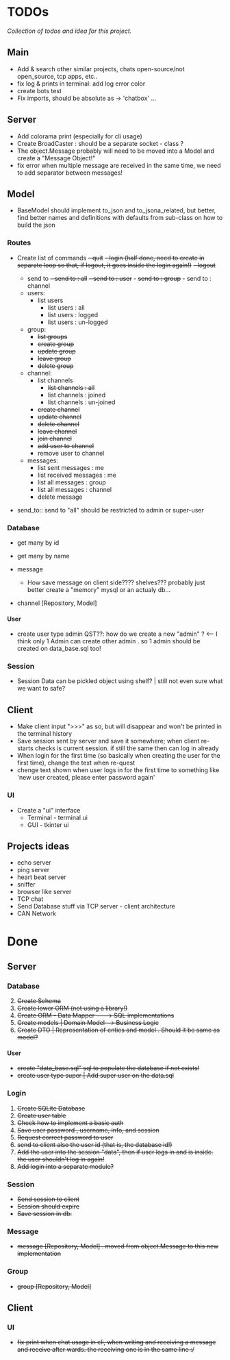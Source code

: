TODOs
=====

_Collection of todos and idea for this project._


Main
----

- Add & search other similar projects, chats open-source/not open_source, tcp apps, etc..
- fix log & prints in terminal: add log error color 
- create bots test
- Fix imports, should be absolute as ->  'chatbox' ... 


Server
------

- Add colorama print (especially for cli usage)
- Create BroadCaster : should be a separate socket - class ? 
- The object.Message probably will need to be moved into a Model and create a "Message Object!"
- fix error when multiple message are received in the same time, we need to add separator between messages!


Model 
-----

- BaseModel should implement to_json and to_jsona_related, but better, find better names and definitions with defaults from sub-class 
  on how to build the json


### Routes

- Create list of commands
  ~~- quit~~ 
  ~~- login (half done, need to create in separate loop so that, if logout, it goes inside the login again!)~~
  ~~- logout~~ 
  - send to
        ~~- send to : all~~
        ~~- send to : user~~ 
        - ~~send to : group~~
        - send to : channel
  - users:
    - list users
      - list users : all
      - list users : logged
      - list users : un-logged
  - group:
    - ~~list groups~~
    - ~~create group~~
    - ~~update group~~ 
    - ~~leave group~~ 
    - ~~delete group~~
  - channel:
    - list channels
      - ~~list channels : all~~
      - list channels : joined
      - list channels : un-joined
    - ~~create channel~~
    - ~~update channel~~
    - ~~delete channel~~
    - ~~leave channel~~
    - ~~join channel~~
    - ~~add user to channel~~
    - remove user to channel
  - messages:
    - list sent messages : me
    - list received messages : me
    - list all messages : group
    - list all messages : channel
    - delete message

- send_to:: send to "all" should be restricted to admin or super-user

### Database 

- get many by id
- get many by name

- message 
  - How save message on client side???? shelves??? probably just better create a "memory" mysql or an actualy db... 

- channel [Repository, Model]

#### User

- create user type admin QST??: how do we create a new "admin" ? <-- I think only 1 Admin can create other admin . so 1 admin should be created on data_base.sql too!


### Session

- Session Data can be pickled object using shelf? | still not even sure what we want to safe?


Client
------

- Make client input ">>>" as so, but will disappear and won't be printed in the terminal history
- Save session sent by server and save it somewhere; when client re-starts checks is current session. if still the same then can log in already
- When login for the first time (so basically when creating the user for the first time), change the text when re-quest
- chenge text shown when user logs in for the first time to something like 'new user created, please enter password again'

### UI

- Create a "ui" interface 
  - Terminal - terminal ui 
  - GUI - tkinter ui 

Projects ideas
--------------

- echo server
- ping server
- heart beat server
- sniffer
- browser like server
- TCP chat 
- Send Database stuff via TCP server - client architecture
- CAN Network


Done
====


Server
------


### Database

2. ~~Create Schema~~
4. ~~Create lower ORM (not using a library!)~~
5. ~~Create ORM - Data Mapper ---> SQL implementations~~
5. ~~Create models | Domain Model --> Business Logic~~
6. ~~Create DTO | Representation of enties and model . Should it be same as model?~~

#### User

- ~~create "data_base.sql" sql to populate the database if not exists!~~
- ~~create user type super | Add super user on the data.sql~~

### Login

1. ~~Create SQLite Database~~
2. ~~Create user table~~
3. ~~Check how to implement a basic auth~~
4. ~~Save user password , username, info, and session~~
5. ~~Request correct password to user~~
6. ~~send to client also the user id (that is, the database id!)~~
7. ~~Add the user into the session "data", then if user logs in and is inside. the user shouldn't log in again!~~
8. ~~Add login into a separate module?~~

### Session

- ~~Send session to client~~
- ~~Session should expire~~
- ~~Save session in db.~~ 


### Message

- ~~message [Repository, Model] . moved from object.Message to this new implementation~~

### Group

- ~~group [Repository, Model]~~

Client
------

### UI

- ~~fix print when chat usage in cli, when writing and receiving a message and receive after wards. the receiving one is in the same line :/~~